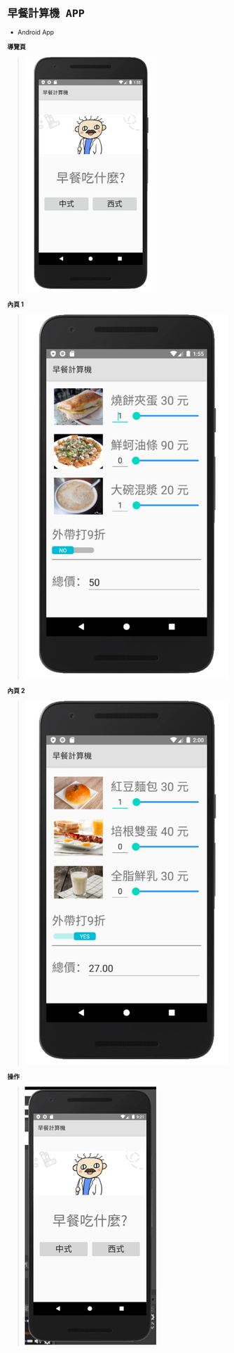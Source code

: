 # ` 早餐計算機 APP ` 

* Android App 

**導覽頁**
> <img src="guide.png" alt="guide.png" width="300"/>

**內頁 1**
> ![page1.png](page1.png)

**內頁 2**
> ![page2.png](page2.png)

**操作**
> ![operator.gif](operator.gif)

<div style="page-break-after: always"></div>
